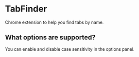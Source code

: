 # TabFinder
Chrome extension to help you find tabs by name.

## What options are supported?

You can enable and disable case sensitivity in the options panel.